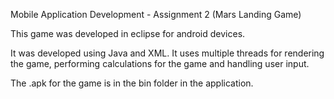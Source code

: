 Mobile Application Development - Assignment 2 (Mars Landing Game)


This game was developed in eclipse for android devices. 

It was developed using Java and XML. 
It uses multiple threads for rendering the game, performing calculations for the game and handling user input.

The .apk for the game is in the bin folder in the application.
